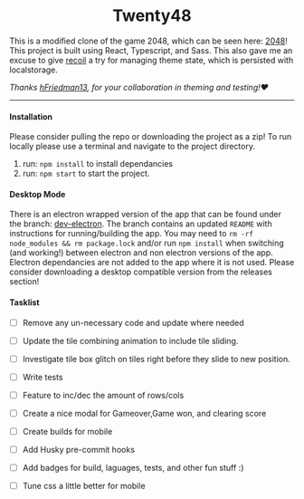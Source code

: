 <h1 align="center">Twenty48</h1>

This is a modified clone of the game 2048, which can be seen here: [2048](https://2048game.com/)! This project is built using React, Typescript, and Sass. This also gave me an excuse to give [recoil](https://github.com/facebookexperimental/Recoil) a try for managing theme state, which is persisted with localstorage.

*Thanks [hFriedman13](https://github.com/Hfriedman13), for your collaboration in theming and testing!:heart:*
- - - - 

#### Installation

Please consider pulling the repo or downloading the project as a zip! To run locally please use a terminal and navigate to the project directory.

1) run: `npm install` to install dependancies
3) run: `npm start` to start the project.

#### Desktop Mode
There is an electron wrapped version of the app that can be found under the branch: [dev-electron](https://github.com/cgado12/Twenty48/tree/dev-electron). The branch contains an updated `README` with instructions for running/building the app. You may need to `rm -rf node_modules && rm package.lock` and/or run `npm install` when switching (and working!) between electron and non electron versions of the app. Electron dependancies are not added to the app where it is not used. Please consider downloading a desktop compatible version from the releases section!

#### Tasklist
- [ ] Remove any un-necessary code and update where needed
- [ ] Update the tile combining animation to include tile sliding.
- [ ] Investigate tile box glitch on tiles right before they slide to new position.
- [ ] Write tests 
- [ ] Feature to inc/dec the amount of rows/cols
- [ ] Create a nice modal for Gameover,Game won, and clearing score
- [ ] Create builds for mobile
- [ ] Add Husky pre-commit hooks
- [ ] Add badges for build, laguages, tests, and other fun stuff :)
- [ ] Tune css a little better for mobile

